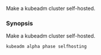 
Make a kubeadm cluster self-hosted.

### Synopsis


Make a kubeadm cluster self-hosted.

```
kubeadm alpha phase selfhosting
```


